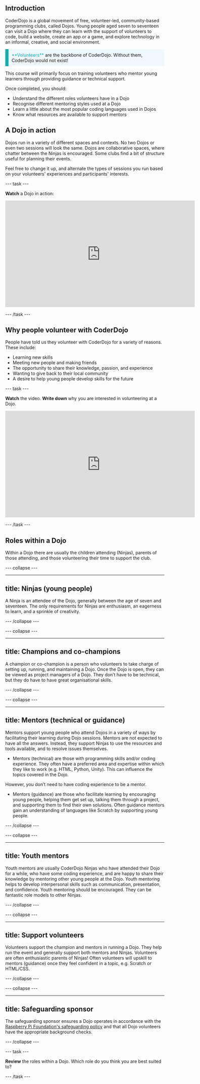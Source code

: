 ## Introduction

CoderDojo is a global movement of free, volunteer-led, community-based programming clubs, called Dojos. Young people aged seven to seventeen can visit a Dojo where they can learn with the support of volunteers to code, build a website, create an app or a game, and explore technology in an informal, creative, and social environment.

<p style="border-left: solid; border-width:10px; border-color: #0faeb0; background-color: aliceblue; padding: 10px;">
<span style="color: #0faeb0">**Volunteers**</span> are the backbone of CoderDojo. Without them, CoderDojo would not exist!
</p>

This course will primarily focus on training volunteers who mentor young learners through providing guidance or technical support.

Once completed, you should:
+ Understand the different roles volunteers have in a Dojo
+ Recognise different mentoring styles used at a Dojo
+ Learn a little about the most popular coding languages used in Dojos
+ Know what resources are available to support mentors

## A Dojo in action

Dojos run in a variety of different spaces and contexts. No two Dojos or even two sessions will look the same. Dojos are collaborative spaces, where chatter between the Ninjas is encouraged. Some clubs find a bit of structure useful for planning their events. 

Feel free to change it up, and alternate the types of sessions you run based on your volunteers' experiences and participants' interests.

--- task ---

**Watch** a Dojo in action:
<iframe width="600" height="337" src="https://www.youtube.com/embed/iIMnQwEQeYs" title="A Dojo in action" frameborder="0" allow="accelerometer; autoplay; clipboard-write; encrypted-media; gyroscope; picture-in-picture" allowfullscreen></iframe>

--- /task ---

## Why people volunteer with CoderDojo
People have told us they volunteer with CoderDojo for a variety of reasons. These include:
+ Learning new skills
+ Meeting new people and making friends
+ The opportunity to share their knowledge, passion, and experience
+ Wanting to give back to their local community
+ A desire to help young people develop skills for the future

--- task ---

**Watch** the video. **Write down** why you are interested in volunteering at a Dojo.

<iframe width="600" height="337" src="https://www.youtube.com/embed/Q6M0IdEn07E" title="Why volunteers help at their local CoderDojo" frameborder="0" allow="accelerometer; autoplay; clipboard-write; encrypted-media; gyroscope; picture-in-picture" allowfullscreen></iframe>


--- /task ---
## Roles within a Dojo
Within a Dojo there are usually the children attending (Ninjas), parents of those attending, and those volunteering their time to support the club. 

--- collapse ---

---
title: Ninjas (young people)
---
A Ninja is an attendee of the Dojo, generally between the age of seven and seventeen. The only requirements for Ninjas are enthusiasm, an eagerness to learn, and a sprinkle of creativity.

--- /collapse ---


--- collapse ---

---
title: Champions and co-champions
---
A champion or co-champion is a person who volunteers to take charge of setting up, running, and maintaining a Dojo. Once the Dojo is open, they can be viewed as project managers of a Dojo. They don’t have to be technical, but they do have to have great organisational skills. 

--- /collapse ---



--- collapse ---

---
title: Mentors (technical or guidance)
---
Mentors support young people who attend Dojos in a variety of ways by facilitating their learning during Dojo sessions. Mentors are not expected to have all the answers. Instead, they support Ninjas to use the resources and tools available, and to resolve issues themselves.

+ Mentors (technical) are those with programming skills and/or coding experience. They often have a preferred area and expertise within which they like to work (e.g. HTML, Python, Unity). This can influence the topics covered in the Dojo.

However, you don’t need to have coding experience to be a mentor.

+ Mentors (guidance) are those who facilitate learning by encouraging young people, helping them get set up, talking them through a project, and supporting them to find their own solutions. Often guidance mentors gain an understanding of languages like Scratch by supporting young people.


--- /collapse ---



--- collapse ---

---
title: Youth mentors
---
Youth mentors are usually CoderDojo Ninjas who have attended their Dojo for a while, who have some coding experience, and are happy to share their knowledge by mentoring other young people at the Dojo. Youth mentoring helps to develop interpersonal skills such as communication, presentation, and confidence. Youth mentoring should be encouraged. They can be fantastic role models to other Ninjas.

--- /collapse ---


--- collapse ---

---
title: Support volunteers
---
Volunteers support the champion and mentors in running a Dojo. They help run the event and generally support both mentors and Ninjas. Volunteers are often enthusiastic parents of Ninjas! Often volunteers will upskill to mentors (guidance) once they feel confident in a topic, e.g. Scratch or HTML/CSS.

--- /collapse ---


--- collapse ---

---
title: Safeguarding sponsor
---
The safeguarding sponsor ensures a Dojo operates in accordance with the [Raspberry Pi Foundation's safeguarding policy](https://www.raspberrypi.org/safeguarding/) and that all Dojo volunteers have the appropriate background checks.


--- /collapse ---

--- task ---

**Review** the roles within a Dojo. Which role do you think you are best suited to?

--- /task ---


